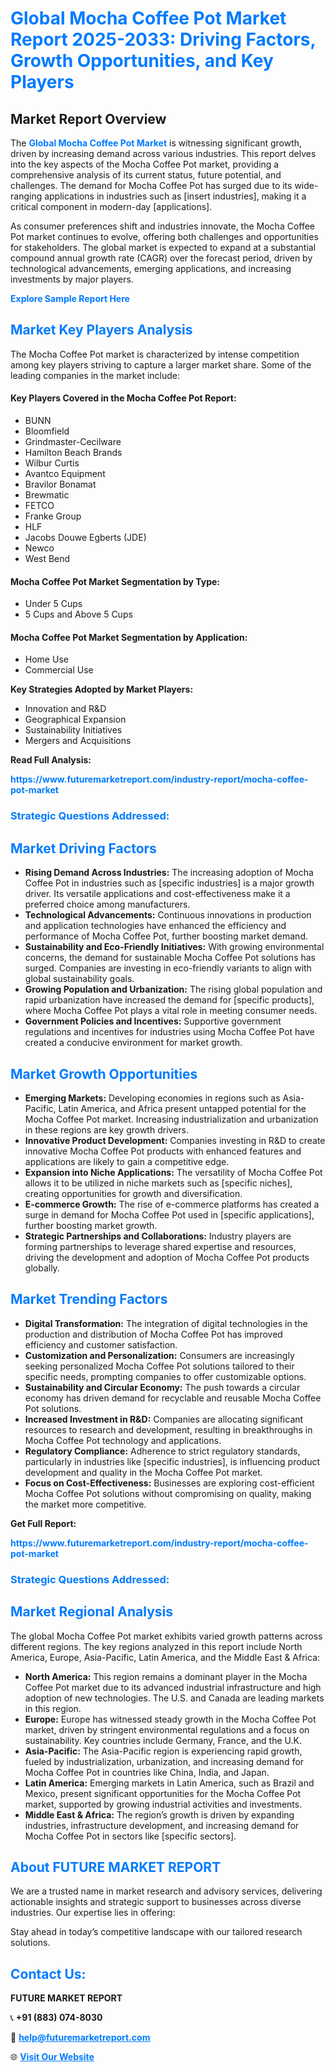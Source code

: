 <h1 style="color: #007BFF;">Global Mocha Coffee Pot Market Report 2025-2033: Driving Factors, Growth Opportunities, and Key Players</h1>

<section id="overview">
<h2>Market Report Overview</h2>
<p>The <a href="https://www.futuremarketreport.com/industry-report/mocha-coffee-pot-market" style="color: #007BFF; text-decoration: none;"><strong>Global Mocha Coffee Pot Market</strong></a> is witnessing significant growth, driven by increasing demand across various industries. This report delves into the key aspects of the Mocha Coffee Pot market, providing a comprehensive analysis of its current status, future potential, and challenges. The demand for Mocha Coffee Pot has surged due to its wide-ranging applications in industries such as [insert industries], making it a critical component in modern-day [applications].</p>
<p>As consumer preferences shift and industries innovate, the Mocha Coffee Pot market continues to evolve, offering both challenges and opportunities for stakeholders. The global market is expected to expand at a substantial compound annual growth rate (CAGR) over the forecast period, driven by technological advancements, emerging applications, and increasing investments by major players.</p>
</section>

<section id="overview">
<p><a href="https://www.futuremarketreport.com/request-sample/reportId=88920" style="color: #007BFF; text-decoration: none;"><strong>Explore Sample Report Here</strong></a></p>
</section>

<section id="key-players">
<h2 style="color: #007BFF;">Market Key Players Analysis</h2>
<p>The Mocha Coffee Pot market is characterized by intense competition among key players striving to capture a larger market share. Some of the leading companies in the market include:</p>
<h4>Key Players Covered in the Mocha Coffee Pot Report:</h4>
<ul><li>BUNN</li><li>Bloomfield</li><li>Grindmaster-Cecilware</li><li>Hamilton Beach Brands</li><li>Wilbur Curtis</li><li>Avantco Equipment</li><li>Bravilor Bonamat</li><li>Brewmatic</li><li>FETCO</li><li>Franke Group</li><li>HLF</li><li>Jacobs Douwe Egberts (JDE)</li><li>Newco</li><li>West Bend</li></ul>
<h4>Mocha Coffee Pot Market Segmentation by Type:</h4>
<ul><li>Under 5 Cups</li><li>5 Cups and Above 5 Cups</li></ul>

<h4>Mocha Coffee Pot Market Segmentation by Application:</h4>
<ul><li>Home Use</li><li>Commercial Use</li></ul>
<p><strong>Key Strategies Adopted by Market Players:</strong></p>
<ul>
<li>Innovation and R&D</li>
<li>Geographical Expansion</li>
<li>Sustainability Initiatives</li>
<li>Mergers and Acquisitions</li>
</ul>
</section>

<section>
<p><strong>Read Full Analysis: </strong></p><a href="https://www.futuremarketreport.com/industry-report/mocha-coffee-pot-market" style="color: #007BFF; text-decoration: none;"><strong>https://www.futuremarketreport.com/industry-report/mocha-coffee-pot-market</strong></a>
<h3 style="color: #007BFF;">Strategic Questions Addressed:</h3>
</section>

<section id="driving-factors">
<h2 style="color: #007BFF;">Market Driving Factors</h2>
<ul>
<li><strong>Rising Demand Across Industries:</strong> The increasing adoption of Mocha Coffee Pot in industries such as [specific industries] is a major growth driver. Its versatile applications and cost-effectiveness make it a preferred choice among manufacturers.</li>
<li><strong>Technological Advancements:</strong> Continuous innovations in production and application technologies have enhanced the efficiency and performance of Mocha Coffee Pot, further boosting market demand.</li>
<li><strong>Sustainability and Eco-Friendly Initiatives:</strong> With growing environmental concerns, the demand for sustainable Mocha Coffee Pot solutions has surged. Companies are investing in eco-friendly variants to align with global sustainability goals.</li>
<li><strong>Growing Population and Urbanization:</strong> The rising global population and rapid urbanization have increased the demand for [specific products], where Mocha Coffee Pot plays a vital role in meeting consumer needs.</li>
<li><strong>Government Policies and Incentives:</strong> Supportive government regulations and incentives for industries using Mocha Coffee Pot have created a conducive environment for market growth.</li>
</ul>
</section>

<section id="growth-opportunities">
<h2 style="color: #007BFF;">Market Growth Opportunities</h2>
<ul>
<li><strong>Emerging Markets:</strong> Developing economies in regions such as Asia-Pacific, Latin America, and Africa present untapped potential for the Mocha Coffee Pot market. Increasing industrialization and urbanization in these regions are key growth drivers.</li>
<li><strong>Innovative Product Development:</strong> Companies investing in R&D to create innovative Mocha Coffee Pot products with enhanced features and applications are likely to gain a competitive edge.</li>
<li><strong>Expansion into Niche Applications:</strong> The versatility of Mocha Coffee Pot allows it to be utilized in niche markets such as [specific niches], creating opportunities for growth and diversification.</li>
<li><strong>E-commerce Growth:</strong> The rise of e-commerce platforms has created a surge in demand for Mocha Coffee Pot used in [specific applications], further boosting market growth.</li>
<li><strong>Strategic Partnerships and Collaborations:</strong> Industry players are forming partnerships to leverage shared expertise and resources, driving the development and adoption of Mocha Coffee Pot products globally.</li>
</ul>
</section>

<section id="trending-factors">
<h2 style="color: #007BFF;">Market Trending Factors</h2>
<ul>
<li><strong>Digital Transformation:</strong> The integration of digital technologies in the production and distribution of Mocha Coffee Pot has improved efficiency and customer satisfaction.</li>
<li><strong>Customization and Personalization:</strong> Consumers are increasingly seeking personalized Mocha Coffee Pot solutions tailored to their specific needs, prompting companies to offer customizable options.</li>
<li><strong>Sustainability and Circular Economy:</strong> The push towards a circular economy has driven demand for recyclable and reusable Mocha Coffee Pot solutions.</li>
<li><strong>Increased Investment in R&D:</strong> Companies are allocating significant resources to research and development, resulting in breakthroughs in Mocha Coffee Pot technology and applications.</li>
<li><strong>Regulatory Compliance:</strong> Adherence to strict regulatory standards, particularly in industries like [specific industries], is influencing product development and quality in the Mocha Coffee Pot market.</li>
<li><strong>Focus on Cost-Effectiveness:</strong> Businesses are exploring cost-efficient Mocha Coffee Pot solutions without compromising on quality, making the market more competitive.</li>
</ul>
</section>

<section>
<p><strong>Get Full Report: </strong></p><a href="https://www.futuremarketreport.com/industry-report/mocha-coffee-pot-market" style="color: #007BFF; text-decoration: none;"><strong>https://www.futuremarketreport.com/industry-report/mocha-coffee-pot-market</strong></a>
<h3 style="color: #007BFF;">Strategic Questions Addressed:</h3>
</section>


<section id="regional-analysis">
<h2 style="color: #007BFF;">Market Regional Analysis</h2>
<p>The global Mocha Coffee Pot market exhibits varied growth patterns across different regions. The key regions analyzed in this report include North America, Europe, Asia-Pacific, Latin America, and the Middle East & Africa:</p>
<ul>
<li><strong>North America:</strong> This region remains a dominant player in the Mocha Coffee Pot market due to its advanced industrial infrastructure and high adoption of new technologies. The U.S. and Canada are leading markets in this region.</li>
<li><strong>Europe:</strong> Europe has witnessed steady growth in the Mocha Coffee Pot market, driven by stringent environmental regulations and a focus on sustainability. Key countries include Germany, France, and the U.K.</li>
<li><strong>Asia-Pacific:</strong> The Asia-Pacific region is experiencing rapid growth, fueled by industrialization, urbanization, and increasing demand for Mocha Coffee Pot in countries like China, India, and Japan.</li>
<li><strong>Latin America:</strong> Emerging markets in Latin America, such as Brazil and Mexico, present significant opportunities for the Mocha Coffee Pot market, supported by growing industrial activities and investments.</li>
<li><strong>Middle East & Africa:</strong> The region’s growth is driven by expanding industries, infrastructure development, and increasing demand for Mocha Coffee Pot in sectors like [specific sectors].</li>
</ul>
</section>

<footer>
<h2 style="color: #007BFF;">About FUTURE MARKET REPORT</h2>
<p>We are a trusted name in market research and advisory services, delivering actionable insights and strategic support to businesses across diverse industries. Our expertise lies in offering:</p>

<p>Stay ahead in today’s competitive landscape with our tailored research solutions.</p>

<h2 style="color: #007BFF;">Contact Us:</h2>
<p><strong>FUTURE MARKET REPORT</strong></p>
<p>📞 <strong>+91 (883) 074-8030</strong></p>
<p>📧 <strong><a href="mailto:help@futuremarketreport.com" style="color: #007BFF;">help@futuremarketreport.com</a></strong></p>
<p>🌐 <strong><a href="https://www.futuremarketreport.com/" style="color: #007BFF;">Visit Our Website</a></strong></p>
</footer>